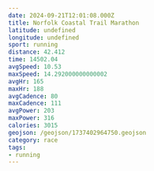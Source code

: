 ```yaml
---
date: 2024-09-21T12:01:08.000Z
title: Norfolk Coastal Trail Marathon
latitude: undefined
longitude: undefined
sport: running
distance: 42.412
time: 14502.04
avgSpeed: 10.53
maxSpeed: 14.292000000000002
avgHr: 165
maxHr: 188
avgCadence: 80
maxCadence: 111
avgPower: 203
maxPower: 316
calories: 3015
geojson: /geojson/1737402964750.geojson
category: race
tags:
- running
---
```


